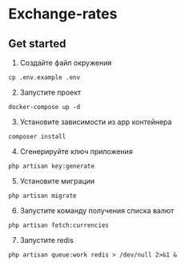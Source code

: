 # Exchange-rates

## Get started

1. Создайте файл окружения
```
cp .env.example .env
```
2. Запустите проект
```
docker-compose up -d
```
3. Установите зависимости из app контейнера
```
composer install
```
4. Сгенерируйте ключ приложения
```
php artisan key:generate
```
5. Установите миграции
```
php artisan migrate
```
6. Запустите команду получения списка валют
```
php artisan fetch:currencies
```
7. Запустите redis
```
php artisan queue:work redis > /dev/null 2>&1 &
```
